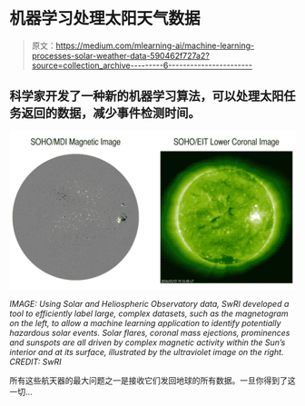 # 机器学习处理太阳天气数据

> 原文：<https://medium.com/mlearning-ai/machine-learning-processes-solar-weather-data-590462f727a2?source=collection_archive---------6----------------------->

## 科学家开发了一种新的机器学习算法，可以处理太阳任务返回的数据，减少事件检测时间。

![](img/6d4136dde522e9b3e0d14db9943e4b81.png)

*IMAGE: Using Solar and Heliospheric Observatory data, SwRI developed a tool to efficiently label large, complex datasets, such as the magnetogram on the left, to allow a machine learning application to identify potentially hazardous solar events. Solar flares, coronal mass ejections, prominences and sunspots are all driven by complex magnetic activity within the Sun’s interior and at its surface, illustrated by the ultraviolet image on the right. CREDIT: SwRI*

所有这些航天器的最大问题之一是接收它们发回地球的所有数据。一旦你得到了这一切…
